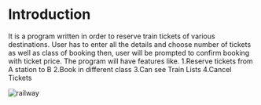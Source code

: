 # Introduction
It is a program written in order to reserve train tickets of various destinations. User has to enter all the details and choose number of tickets as well as class of booking then, user will be prompted to confirm booking with ticket price. The program will have features like.
  1.Reserve tickets from A station to B
  2.Book in different class
  3.Can see Train Lists
  4.Cancel Tickets

 ![railway](https://user-images.githubusercontent.com/82278427/114489351-9d847900-9c30-11eb-8468-8043f3ee923a.png)
